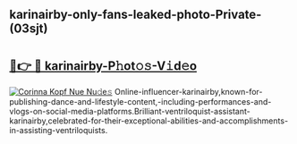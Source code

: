 ## karinairby-only-fans​-leaked-photo​-Private-(03sjt)


# <h2><a href="https://mediaupload.pro?title=karinairby&ref=git">🔗👉 🔴 karinairby-P𝚑ot𝚘𝚜-V𝚒d𝚎o</a></h2>

[![Corinna Kopf Nue Nu𝚍e𝚜](https://i.imgur.com/0qMVB7G.gif)](https://mediaupload.pro?title=karinairby&ref=git)
Online-influencer-karinairby,known-for-publishing-dance-and-lifestyle-content,-including-performances-and-vlogs-on-social-media-platforms.Brilliant-ventriloquist-assistant-karinairby,celebrated-for-their-exceptional-abilities-and-accomplishments-in-assisting-ventriloquists.  